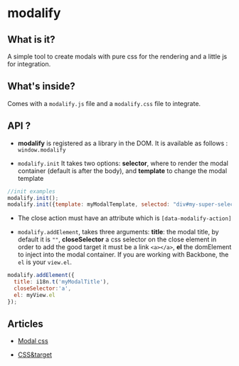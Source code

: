modalify
=========

## What is it?

A simple tool to create modals with pure css for the rendering and a little js for integration.

## What's inside?

Comes with a ``modalify.js`` file and a `modalify.css` file to integrate.

## API ?

- **modalify** is registered as a library in the DOM. It is available as follows : `window.modalify`

- `modalify.init`
It takes two options: **selector**, where to render the modal container (default is after the body), and **template** to change the 
modal template

```javascript
//init examples
modalify.init();
modalify.init({template: myModalTemplate, selectod: "div#my-super-selector"});
```
- The close action must have an attribute which is `[data-modalify-action]`

- `modalify.addElement`, takes three arguments: **title**: the modal title, by default it is `""`, **closeSelector** a css selector on the close element in order to add the good target it must be a link `<a></a>`, **el** the domElement to inject into the modal container. If you are working with Backbone, the `el` is your `view.el`.

```javascript
modalify.addElement({
  title: i18n.t('myModalTitle'),
  closeSelector:'a',
  el: myView.el
});
```

## Articles

- [Modal css](http://codepen.io/maccadb7/pen/nbHEg)

- [CSS&target](http://css-tricks.com/on-target/)
